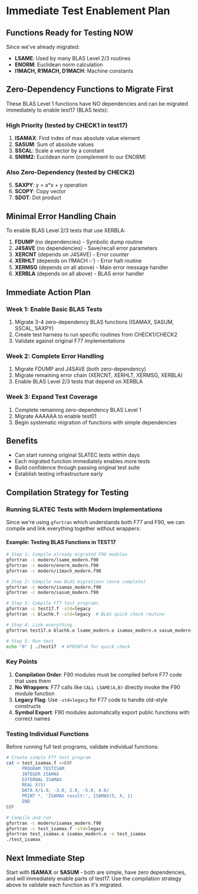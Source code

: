# Immediate Test Enablement Plan

## Functions Ready for Testing NOW

Since we've already migrated:
- **LSAME**: Used by many BLAS Level 2/3 routines
- **ENORM**: Euclidean norm calculation
- **I1MACH, R1MACH, D1MACH**: Machine constants

## Zero-Dependency Functions to Migrate First

These BLAS Level 1 functions have NO dependencies and can be migrated immediately to enable test17 (BLAS tests):

### High Priority (tested by CHECK1 in test17)
1. **ISAMAX**: Find index of max absolute value element
2. **SASUM**: Sum of absolute values  
3. **SSCAL**: Scale a vector by a constant
4. **SNRM2**: Euclidean norm (complement to our ENORM)

### Also Zero-Dependency (tested by CHECK2)
5. **SAXPY**: y = a*x + y operation
6. **SCOPY**: Copy vector
7. **SDOT**: Dot product

## Minimal Error Handling Chain

To enable BLAS Level 2/3 tests that use XERBLA:

1. **FDUMP** (no dependencies) - Symbolic dump routine
2. **J4SAVE** (no dependencies) - Save/recall error parameters
3. **XERCNT** (depends on J4SAVE) - Error counter
4. **XERHLT** (depends on I1MACH ✅) - Error halt routine
5. **XERMSG** (depends on all above) - Main error message handler
6. **XERBLA** (depends on all above) - BLAS error handler

## Immediate Action Plan

### Week 1: Enable Basic BLAS Tests
1. Migrate 3-4 zero-dependency BLAS functions (ISAMAX, SASUM, SSCAL, SAXPY)
2. Create test harness to run specific routines from CHECK1/CHECK2
3. Validate against original F77 implementations

### Week 2: Complete Error Handling
1. Migrate FDUMP and J4SAVE (both zero-dependency)
2. Migrate remaining error chain (XERCNT, XERHLT, XERMSG, XERBLA)
3. Enable BLAS Level 2/3 tests that depend on XERBLA

### Week 3: Expand Test Coverage  
1. Complete remaining zero-dependency BLAS Level 1
2. Migrate AAAAAA to enable test01
3. Begin systematic migration of functions with simple dependencies

## Benefits

- Can start running original SLATEC tests within days
- Each migrated function immediately enables more tests
- Build confidence through passing original test suite
- Establish testing infrastructure early

## Compilation Strategy for Testing

### Running SLATEC Tests with Modern Implementations

Since we're using `gfortran` which understands both F77 and F90, we can compile and link everything together without wrappers:

#### Example: Testing BLAS Functions in TEST17

```bash
# Step 1: Compile already migrated F90 modules
gfortran -c modern/lsame_modern.f90
gfortran -c modern/enorm_modern.f90
gfortran -c modern/i1mach_modern.f90

# Step 2: Compile new BLAS migrations (once complete)
gfortran -c modern/isamax_modern.f90
gfortran -c modern/sasum_modern.f90

# Step 3: Compile F77 test programs
gfortran -c test17.f -std=legacy
gfortran -c blachk.f -std=legacy  # BLAS quick check routine

# Step 4: Link everything
gfortran test17.o blachk.o lsame_modern.o isamax_modern.o sasum_modern.o i1mach_modern.o -o test17

# Step 5: Run test
echo "0" | ./test17  # KPRINT=0 for quick check
```

### Key Points

1. **Compilation Order**: F90 modules must be compiled before F77 code that uses them
2. **No Wrappers**: F77 calls like `CALL LSAME(A,B)` directly invoke the F90 module function
3. **Legacy Flag**: Use `-std=legacy` for F77 code to handle old-style constructs
4. **Symbol Export**: F90 modules automatically export public functions with correct names

### Testing Individual Functions

Before running full test programs, validate individual functions:

```bash
# Create simple F77 test program
cat > test_isamax.f <<EOF
      PROGRAM TESTISAM
      INTEGER ISAMAX
      EXTERNAL ISAMAX
      REAL X(5)
      DATA X/1.0, -3.0, 2.0, -5.0, 4.0/
      PRINT *, 'ISAMAX result:', ISAMAX(5, X, 1)
      END
EOF

# Compile and run
gfortran -c modern/isamax_modern.f90
gfortran -c test_isamax.f -std=legacy
gfortran test_isamax.o isamax_modern.o -o test_isamax
./test_isamax
```

## Next Immediate Step

Start with **ISAMAX** or **SASUM** - both are simple, have zero dependencies, and will immediately enable parts of test17. Use the compilation strategy above to validate each function as it's migrated.